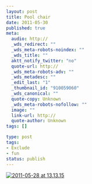```yaml
---
layout: post
title: Pool chair
date: 2011-05-30
published: true
meta:
  audio: http://
  _wds_redirect: ""
  _wds_meta-robots-noindex: ""
  _wds_title: ""
  aktt_notify_twitter: "no"
  quote-url: http://
  _wds_meta-robots-adv: ""
  _wds_metadesc: ""
  _edit_last: "1"
  _thumbnail_id: "910059060"
  _wds_canonical: ""
  quote-copy: Unknown
  _wds_meta-robots-nofollow: ""
  image: ""
  link-url: http://
  quote-author: Unknown
tags: []

type: post
tags:
- Exclude
- fun
status: publish
---
```



[![](http://media.eick.us/2011/05/2011-05-28-at-13.13.15-500x500.jpg "2011-05-28 at 13.13.15")](http://media.eick.us/2011/05/2011-05-28-at-13.13.15.jpg)
